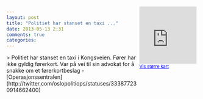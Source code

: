 ```yaml
---
layout: post
title: "Politiet har stanset en taxi ..."
date: 2013-05-13 2:31
comments: true
categories: 
---
```

<div style="float:right; margin:5px; position:relative;top:-130px;"><iframe width="150" height="150" frameborder="0" scrolling="no" marginheight="0" marginwidth="0" src="http://maps.google.com/maps?q=Kongsveien%0A,+Oslo&hl=no&t=m&z=14&output=embed&iwloc=&"></iframe><br/><small><a href="http://maps.google.com/maps?q=Kongsveien%0A,+Oslo&hl=no&t=m&z=14&source=embed&iwloc=A" style="color:#0000FF;text-align:left" target="_new">Vis st&oslash;rre kart</a></small></div>
> Politiet har stanset en taxi i Kongsveien. Fører har ikke gyldig førerkort. Var på vei til sin advokat for å snakke om et førerkortbeslag
- [Operasjonssentralen](http://twitter.com/oslopolitiops/statuses/333877230914662400)
